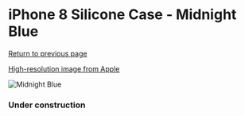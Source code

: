 # iPhone 8 Silicone Case - Midnight Blue

[Return to previous page](/iphone_7)

[High-resolution image from Apple](https://store.storeimages.cdn-apple.com/8756/as-images.apple.com/is/MQGM2?wid=4500&hei=4500&fmt=png)

<div style="width: 384px"><img src="/everypreview/MQGM2.png" alt="Midnight Blue"></div>

### Under construction
